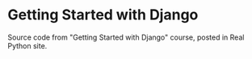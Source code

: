 # Getting Started with Django
Source code from "Getting Started with Django" course, posted in Real Python site.
